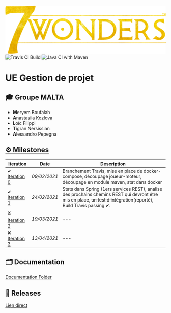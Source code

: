 ![](Documentation/Images/7w_logo.png)
![Travis CI Build](https://travis-ci.com/uca-m1informatique-softeng/s2-gestiondeprojet-malta.svg?token=mTMP6VBRTyXP9sP8TWt7&branch=main)
![Java CI with Maven](https://github.com/uca-m1informatique-softeng/s2-gestiondeprojet-malta/workflows/Java%20CI%20with%20Maven/badge.svg?branch=main)
# UE Gestion de projet

## 🎓 Groupe MALTA

- **M**eryem Boufalah
- **A**nastasiia Kozlova
- **L**oïc Filippi
- **T**igran Nersissian
- **A**lessandro Pepegna


## [⚙️ Milestones](https://github.com/uca-m1informatique-softeng/s2-gestiondeprojet-malta/milestones)

| Iteration | Date | Description |
| --- | --- | --- |
| ✔ [Iteration 0](https://github.com/uca-m1informatique-softeng/s2-gestiondeprojet-malta/milestone/1) | *09/02/2021* | Branchement Travis, mise en place de docker-compose, découpage joueur-moteur, découpage en module maven, stat dans docker |
| ✔ [Iteration 1](https://github.com/uca-m1informatique-softeng/s2-gestiondeprojet-malta/milestone/3)| *24/02/2021* | Stats dans Spring (1ers services REST), analise des prochains chemins REST qui devront être mis en place, ~~un test d'intégration~~(reporté), Build Travis passing ✔.|
| ⏳ [Iteration 2](https://github.com/uca-m1informatique-softeng/s2-gestiondeprojet-malta/milestone/2)| *19/03/2021* | --- |
| ❌ [Iteration 3](https://github.com/uca-m1informatique-softeng/s2-gestiondeprojet-malta/milestone/4)| *13/04/2021* | --- |

## 🗂 Documentation
[Documentation Folder](https://github.com/uca-m1informatique-softeng/s2-gestiondeprojet-malta/tree/main/Documentation)

## 🚀 Releases
[Lien direct](https://github.com/uca-m1informatique-softeng/s2-gestiondeprojet-malta/releases)
